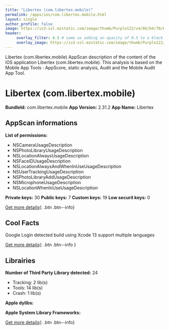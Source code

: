 ```yaml
---
title: "Libertex (com.libertex.mobile)"
permalink: /apps/ios/com.libertex.mobile.html
layout: single
author_profile: false
image: https://is3-ssl.mzstatic.com/image/thumb/Purple122/v4/66/b4/70/66b47003-8092-4e34-88d9-515c31628fed/AppIcon-0-0-1x_U007emarketing-0-0-0-10-0-0-sRGB-0-0-0-GLES2_U002c0-512MB-85-220-0-0.png/512x512bb.jpg
header: 
     overlay_filter: 0.5 # same as adding an opacity of 0.5 to a black background
     overlay_image: https://is3-ssl.mzstatic.com/image/thumb/Purple122/v4/66/b4/70/66b47003-8092-4e34-88d9-515c31628fed/AppIcon-0-0-1x_U007emarketing-0-0-0-10-0-0-sRGB-0-0-0-GLES2_U002c0-512MB-85-220-0-0.png/512x512bb.jpg
---
```

Libertex (com.libertex.mobile) AppScan description of the content of the iOS application Libertex (com.libertex.mobile). This analysis is based on the Mobile App Tools : AppScore, static analysis, Audit and the Mobile Audit App Tool.

# Libertex (com.libertex.mobile)

**BundleId:** com.libertex.mobile
**App Version:** 2.31.2
**App Name:** Libertex


## AppScan informations 

**List of permissions:** 
- NSCameraUsageDescription
- NSPhotoLibraryUsageDescription
- NSLocationAlwaysUsageDescription
- NSFaceIDUsageDescription
- NSLocationAlwaysAndWhenInUseUsageDescription
- NSUserTrackingUsageDescription
- NSPhotoLibraryAddUsageDescription
- NSMicrophoneUsageDescription
- NSLocationWhenInUseUsageDescription
  
  
**Private keys:** 30
**Public keys:** 7
**Custom keys:** 19
**Low securit keys:** 0
  
[Get more details](/pricing.html){: .btn .btn--info}

## Cool Facts

Google Login detected
build using Xcode 13
support multiple languages
  
[Get more details](/pricing.html){: .btn .btn--info }

## Librairies 
**Number of Third Party Library detected:** 24
- Tracking: 2 lib(s)
- Tools: 14 lib(s)
- Crash: 1 lib(s)


**Apple dylibs:**


**Apple System Library Frameworks:**


  
[Get more details](/pricing.html){: .btn .btn--info}

